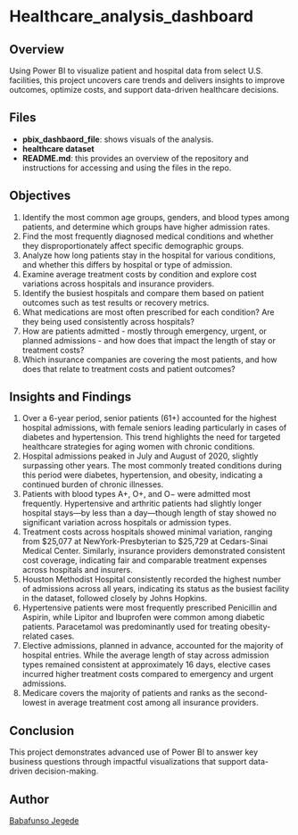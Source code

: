 # Healthcare_analysis_dashboard
## Overview
Using Power BI to visualize patient and hospital data from select U.S. facilities, this project uncovers care trends and delivers insights to improve outcomes, optimize costs, and support data-driven healthcare decisions.

## Files
- **pbix_dashbaord_file**: shows visuals of the analysis.
- **healthcare dataset**
- **README.md**: this provides an overview of the repository and instructions for accessing and using the files in the repo.
## Objectives
1. Identify the most common age groups, genders, and blood types among patients, and determine which groups have higher admission rates.
2. Find the most frequently diagnosed medical conditions and whether they disproportionately affect specific demographic groups.
3. Analyze how long patients stay in the hospital for various conditions, and whether this differs by hospital or type of admission.
4. Examine average treatment costs by condition and explore cost variations across hospitals and insurance providers.
5. Identify the busiest hospitals and compare them based on patient outcomes such as test results or recovery metrics.
6.	What medications are most often prescribed for each condition? Are they being used consistently across hospitals?
7.	How are patients admitted - mostly through emergency, urgent, or planned admissions - and how does that impact the length of stay or treatment costs?
8.	Which insurance companies are covering the most patients, and how does that relate to treatment costs and patient outcomes?

## Insights and Findings
1. Over a 6-year period, senior patients (61+) accounted for the highest hospital admissions, with female seniors leading particularly in cases of diabetes and hypertension. This trend highlights the need for targeted healthcare strategies for aging women with chronic conditions.
2. Hospital admissions peaked in July and August of 2020, slightly surpassing other years. The most commonly treated conditions during this period were diabetes, hypertension, and obesity, indicating a continued burden of chronic illnesses.
3. Patients with blood types A+, O+, and O− were admitted most frequently. Hypertensive and arthritic patients had slightly longer hospital stays—by less than a day—though length of stay showed no significant variation across hospitals or admission types.
4. Treatment costs across hospitals showed minimal variation, ranging from $25,077 at NewYork-Presbyterian to $25,729 at Cedars-Sinai Medical Center. Similarly, insurance providers demonstrated consistent cost coverage, indicating fair and comparable treatment expenses across hospitals and insurers.
5. Houston Methodist Hospital consistently recorded the highest number of admissions across all years, indicating its status as the busiest facility in the dataset, followed closely by Johns Hopkins.
6. Hypertensive patients were most frequently prescribed Penicillin and Aspirin, while Lipitor and Ibuprofen were common among diabetic patients. Paracetamol was predominantly used for treating obesity-related cases.
7. Elective admissions, planned in advance, accounted for the majority of hospital entries. While the average length of stay across admission types remained consistent at approximately 16 days, elective cases incurred higher treatment costs compared to emergency and urgent admissions.
8. Medicare covers the majority of patients and ranks as the second-lowest in average treatment cost among all insurance providers.

## Conclusion
This project demonstrates advanced use of Power BI to answer key business questions through impactful visualizations that support data-driven decision-making.

## Author
[Babafunso Jegede](https://www.linkedin.com/in/babafunso-jegede-09634a232/)
